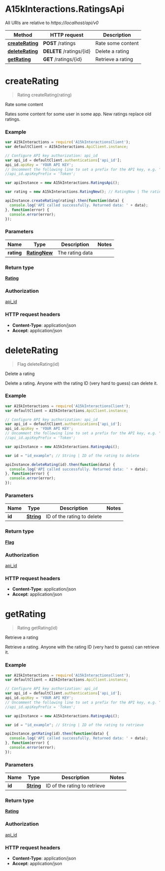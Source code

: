 # A15kInteractions.RatingsApi

All URIs are relative to *https://localhost/api/v0*

Method | HTTP request | Description
------------- | ------------- | -------------
[**createRating**](RatingsApi.md#createRating) | **POST** /ratings | Rate some content
[**deleteRating**](RatingsApi.md#deleteRating) | **DELETE** /ratings/{id} | Delete a rating
[**getRating**](RatingsApi.md#getRating) | **GET** /ratings/{id} | Retrieve a rating


<a name="createRating"></a>
# **createRating**
> Rating createRating(rating)

Rate some content

Rates some content for some user in some app.  New ratings replace old ratings.

### Example
```javascript
var A15kInteractions = require('A15kInteractionsClient');
var defaultClient = A15kInteractions.ApiClient.instance;

// Configure API key authorization: api_id
var api_id = defaultClient.authentications['api_id'];
api_id.apiKey = 'YOUR API KEY';
// Uncomment the following line to set a prefix for the API key, e.g. "Token" (defaults to null)
//api_id.apiKeyPrefix = 'Token';

var apiInstance = new A15kInteractions.RatingsApi();

var rating = new A15kInteractions.RatingNew(); // RatingNew | The rating data

apiInstance.createRating(rating).then(function(data) {
  console.log('API called successfully. Returned data: ' + data);
}, function(error) {
  console.error(error);
});

```

### Parameters

Name | Type | Description  | Notes
------------- | ------------- | ------------- | -------------
 **rating** | [**RatingNew**](RatingNew.md)| The rating data | 

### Return type

[**Rating**](Rating.md)

### Authorization

[api_id](../README.md#api_id)

### HTTP request headers

 - **Content-Type**: application/json
 - **Accept**: application/json

<a name="deleteRating"></a>
# **deleteRating**
> Flag deleteRating(id)

Delete a rating

Delete a rating.  Anyone with the rating ID (very hard to guess) can delete it.

### Example
```javascript
var A15kInteractions = require('A15kInteractionsClient');
var defaultClient = A15kInteractions.ApiClient.instance;

// Configure API key authorization: api_id
var api_id = defaultClient.authentications['api_id'];
api_id.apiKey = 'YOUR API KEY';
// Uncomment the following line to set a prefix for the API key, e.g. "Token" (defaults to null)
//api_id.apiKeyPrefix = 'Token';

var apiInstance = new A15kInteractions.RatingsApi();

var id = "id_example"; // String | ID of the rating to delete

apiInstance.deleteRating(id).then(function(data) {
  console.log('API called successfully. Returned data: ' + data);
}, function(error) {
  console.error(error);
});

```

### Parameters

Name | Type | Description  | Notes
------------- | ------------- | ------------- | -------------
 **id** | [**String**](.md)| ID of the rating to delete | 

### Return type

[**Flag**](Flag.md)

### Authorization

[api_id](../README.md#api_id)

### HTTP request headers

 - **Content-Type**: application/json
 - **Accept**: application/json

<a name="getRating"></a>
# **getRating**
> Rating getRating(id)

Retrieve a rating

Retrieve a rating.  Anyone with the rating ID (very hard to guess) can retrieve it.

### Example
```javascript
var A15kInteractions = require('A15kInteractionsClient');
var defaultClient = A15kInteractions.ApiClient.instance;

// Configure API key authorization: api_id
var api_id = defaultClient.authentications['api_id'];
api_id.apiKey = 'YOUR API KEY';
// Uncomment the following line to set a prefix for the API key, e.g. "Token" (defaults to null)
//api_id.apiKeyPrefix = 'Token';

var apiInstance = new A15kInteractions.RatingsApi();

var id = "id_example"; // String | ID of the rating to retrieve

apiInstance.getRating(id).then(function(data) {
  console.log('API called successfully. Returned data: ' + data);
}, function(error) {
  console.error(error);
});

```

### Parameters

Name | Type | Description  | Notes
------------- | ------------- | ------------- | -------------
 **id** | [**String**](.md)| ID of the rating to retrieve | 

### Return type

[**Rating**](Rating.md)

### Authorization

[api_id](../README.md#api_id)

### HTTP request headers

 - **Content-Type**: application/json
 - **Accept**: application/json

